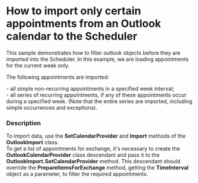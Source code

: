 # How to import only certain appointments from an Outlook calendar to the Scheduler


<p>This sample demonstrates how to filter outlook objects before they are imported into the Scheduler. In this example, we are loading appointments for the current week only. </p><p>The following appointments are imported:</p><p>- all simple non-recurring appointments in a specified week interval;<br />
- all series of recurring appointments, if any of these appointments occur during a specified week. (Note that the entire series are imported, including simple occurrences and exceptions).</p>


<h3>Description</h3>

<p>To import data, use the <strong>SetCalendarProvider</strong> and <strong>Import</strong> methods of the <strong>OutlookImport</strong> class.<br />
To get a list of appointments for exchange, it&#39;s necessary to create the <strong>OutlookCalendarProvider</strong> class descendant and pass it to the<strong> OutlookImport.SetCalendarProvider</strong> method. This descendant should override the <strong>PrepareItemsForExchange</strong> method, getting the <strong>TimeInterval</strong> object as a parameter, to filter the required appointments.</p>

<br/>


